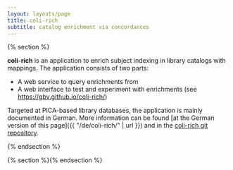 ```yaml
---
layout: layouts/page
title: coli-rich
subtitle: catalog enrichment via concordances
---
```


{% section %}

**coli-rich** is an application to enrich subject indexing in library catalogs with mappings. The application consists of two parts:

* A web service to query enrichments from
* A web interface to test and experiment with enrichments (see <https://gbv.github.io/coli-rich/>)

Targeted at PICA-based library databases, the application is mainly documented in German. More information can be found [at the German version of this page]({{ "/de/coli-rich/" | url }}) and in the [coli-rich git repository](https://github.com/gbv/coli-rich#readme).

{% endsection %}

{% section %}{% endsection %}
